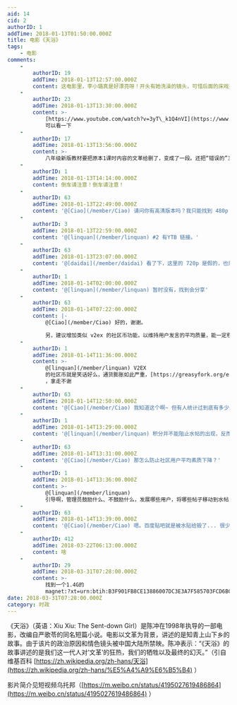```yaml
---
aid: 14
cid: 2
authorID: 1
addTime: 2018-01-13T01:50:00.000Z
title: 电影《天浴》
tags:
    - 电影
comments:
    -
        authorID: 19
        addTime: 2018-01-13T12:57:00.000Z
        content: 这电影里，李小璐真是好漂亮呀！开头有她洗澡的镜头，可惜后面的床戏据说是替身演的。
    -
        authorID: 23
        addTime: 2018-01-13T13:30:00.000Z
        content: >-
            [https://www.youtube.com/watch?v=3yT\_k1Q4nVI](https://www.youtube.com/watch?v=3yT_k1Q4nVI)
            可以看一下
    -
        authorID: 17
        addTime: 2018-01-13T13:56:00.000Z
        content: >-
            八年级新版教材要把原本1课时内容的文革给删了，变成了一段。还把“错误的”三个字删除了，联想到去年著名的当代历史小说《夹边沟纪事》被禁的事。看来赵家老爷们是铁了心要把这段血债洗白
    -
        authorID: 1
        addTime: 2018-01-13T14:14:00.000Z
        content: 倒车请注意！倒车请注意！
    -
        authorID: 63
        addTime: 2018-01-13T22:49:00.000Z
        content: '@[Ciao](/member/Ciao) 请问你有高清版本吗？我只能找到 480p 的版本'
    -
        authorID: 3
        addTime: 2018-01-13T22:59:00.000Z
        content: '@[linquan](/member/linquan) #2 有YTB 链接。'
    -
        authorID: 63
        addTime: 2018-01-13T23:07:00.000Z
        content: '@[daidai](/member/daidai) 看了下，这里的 720p 是假的，也是 600+ MB'
    -
        authorID: 1
        addTime: 2018-01-14T02:00:00.000Z
        content: '@[linquan](/member/linquan) 暂时没有，找到会分享'
    -
        authorID: 63
        addTime: 2018-01-14T07:22:00.000Z
        content: |-
            @[Ciao](/member/Ciao) 好的，谢谢。

            另，建议增加类似 v2ex 的社区币功能，以维持用户发言的平均质量，能一定程度的禁水。
    -
        authorID: 1
        addTime: 2018-01-14T11:36:00.000Z
        content: >-
            @[linquan](/member/linquan) V2EX
            的社区币就是笑话好么，通货膨胀如此严重，[https://greasyfork.org/en/scripts/3452-V2EX增强插件](https://greasyfork.org/en/scripts/3452-V2EX%E5%A2%9E%E5%BC%BA%E6%8F%92%E4%BB%B6)
            ，拿走不谢
    -
        authorID: 63
        addTime: 2018-01-14T12:50:00.000Z
        content: '@[Ciao](/member/Ciao) 我知道这个啊~ 但有人统计过到底有多少人在用吗？或者直白来说，有总比没有好。'
    -
        authorID: 1
        addTime: 2018-01-14T13:29:00.000Z
        content: '@[linquan](/member/linquan) 积分并不能阻止水帖的出现，反而会有许多震惊体的帖子赚积分。'
    -
        authorID: 63
        addTime: 2018-01-14T13:31:00.000Z
        content: '@[Ciao](/member/Ciao) 那怎么防止社区用户平均素质下降？'
    -
        authorID: 1
        addTime: 2018-01-14T13:36:00.000Z
        content: >-
            @[linquan](/member/linquan)
            引导啊，管理员鼓励什么、不鼓励什么，发展哪些用户，将哪些帖子移动到水帖，慢慢就会有潜移默化的影响。积分那是百度腾讯才干的事情。
    -
        authorID: 63
        addTime: 2018-01-14T13:39:00.000Z
        content: '@[Ciao](/member/Ciao) 嗯。百度贴吧就是被水贴给毁了... 很少有人认真回复帖子，什么“帮顶”，“路过”之类的...'
    -
        authorID: 412
        addTime: 2018-03-22T06:13:00.000Z
        content: 啥
    -
        authorID: 29
        addTime: 2018-03-31T07:28:00.000Z
        content: >-
            找到一个1.4G的
            magnet:?xt=urn:btih:B3F901FB8CE13886007DC3E3A7F585703FCD6BCD
date: 2018-03-31T07:28:00.000Z
category: 时政
---
```


《天浴》（英语：Xiu Xiu: The Sent-down Girl）是陈冲在1998年执导的一部电影，改编自严歌苓的同名短篇小说。电影以文革为背景，讲述的是知青上山下乡的故事。由于该片的政治原因和情色镜头被中国大陆所禁映。陈冲表示：“《天浴》的故事讲述的是我们这一代人对‘文革’的狂热，我们的牺牲以及最终的幻灭。”（引自维基百科 [https://zh.wikipedia.org/zh-hans/天浴](https://zh.wikipedia.org/zh-hans/%E5%A4%A9%E6%B5%B4) ）

影片简介见短视频乌托邦（[https://m.weibo.cn/status/4195027619486864](https://m.weibo.cn/status/4195027619486864) ）
